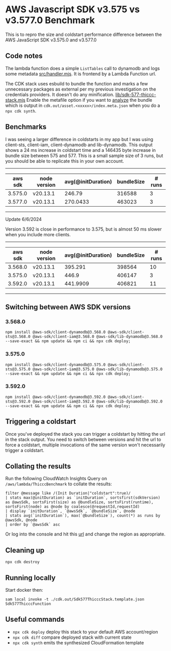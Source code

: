 # AWS Javascript SDK v3.575 vs v3.577.0 Benchmark

This is to repro the size and coldstart performance difference between the AWS JavaScript SDK v3.575.0 and v3.577.0

## Code notes
The lambda function does a simple `ListTables` call to dynamodb and logs some metadata [src/handler.mjs](src/handler.mjs).  It is frontend by a Lambda Function url.

The CDK stack uses esbuild to bundle the function and marks a few unnecessary packages as external per my previous investigation on the credentials providers. It doesn't do any minification. [lib/sdk-577-thiccc-stack.mjs](lib/sdk-577-thiccc-stack.mjs) Enable the metafile option if you want to [analyze](https://esbuild.github.io/analyze/) the bundle which is output in `cdk.out/asset.<xxxxx>/index.meta.json` when you do a `npx cdk synth`.

## Benchmarks
  
I was seeing a larger difference in coldstarts in my app but I was using client-sts, client-iam, client-dynamodb and lib-dynamodb.  This output shows a 24 ms increase in coldstart time and a 146435 byte increase in bundle size between 575 and 577.  This is a small sample size of 3 runs, but you should be able to replicate this in your own account.

---
| aws sdk | node version | avg(@initDuration) | bundleSize | # runs |
| --- | --- | --- | --- | --- |
| 3.575.0 | v20.13.1 | 246.79 | 316588 | 3 |
| 3.577.0 | v20.13.1 | 270.0433 | 463023 | 3 |
---

Update 6/6/2024

Version 3.592 is close in performance to 3.575, but is almost 50 ms slower when you include more clients.

---
| aws sdk | node version | avg(@initDuration) | bundleSize | # runs |
| --- | --- | --- | --- | --- |
| 3.568.0 | v20.13.1 | 395.291 | 398564 | 10 |
| 3.575.0 | v20.13.1 | 446.9 | 406147 | 3 |
| 3.592.0 | v20.13.1 | 441.9909 | 406821 | 11 |
---

## Switching between AWS SDK versions
### 3.568.0
`npm install @aws-sdk/client-dynamodb@3.568.0 @aws-sdk/client-sts@3.568.0 @aws-sdk/client-iam@3.568.0 @aws-sdk/lib-dynamodb@3.568.0 --save-exact && npm update && npm ci && npx cdk deploy;`

### 3.575.0
`npm install @aws-sdk/client-dynamodb@3.575.0 @aws-sdk/client-sts@3.575.0 @aws-sdk/client-iam@3.575.0 @aws-sdk/lib-dynamodb@3.575.0 --save-exact && npm update && npm ci && npx cdk deploy;`

### 3.592.0
`npm install @aws-sdk/client-dynamodb@3.592.0 @aws-sdk/client-sts@3.592.0 @aws-sdk/client-iam@3.592.0 @aws-sdk/lib-dynamodb@3.592.0 --save-exact && npm update && npm ci && npx cdk deploy;`

## Triggering a coldstart

Once you've deployed the stack you can trigger a coldstart by hitting the url in the stack output.  You need to switch between versions and hit the url to force a coldstart, multiple invocations of the same version won't necessarily trigger a coldstart.

## Collating the results
Run the following CloudWatch Insights Query on `/aws/lambda/ThicccBenchmark` to collate the results:

```
filter @message like /(Init Duration|"coldstart":true)/
| stats max(@initDuration) as `initDuration`, sortsfirst(sdkVersion) as @awsSdk, sortsFirst(size) as @bundleSize, sortsFirst(runtime), sortsFirst(node) as @node by coalesce(@requestId,requestId)
| display `initDuration`, `@awsSdk`, `@bundleSize`, @node
| stats avg(`initDuration`), max(`@bundleSize`), count(*) as runs by @awsSdk, @node 
| order by `@awsSdk` asc
```

Or log into the console and hit this [url](https://us-west-2.console.aws.amazon.com/cloudwatch/home?region=us-west-2#logsV2:logs-insights$3FqueryDetail$3D~(end~0~start~-3600~timeType~'RELATIVE~unit~'seconds~editorString~'filter*20*40message*20like*20*2f*28Init*20Duration*7c*22coldstart*22*3atrue*29*2f*0a*7c*20stats*20max*28*40initDuration*29*20as*20*60initDuration*60*2c*20sortsfirst*28sdkVersion*29*20as*20*40awsSdk*2c*20sortsFirst*28size*29*20as*20*40bundleSize*2c*20sortsFirst*28runtime*29*2c*20sortsFirst*28node*29*20as*20*40node*20by*20coalesce*28*40requestId*2crequestId*29*0a*7c*20display*20*60initDuration*60*2c*20*60*40awsSdk*60*2c*20*60*40bundleSize*60*2c*20*40node*0a*7c*20stats*20avg*28*60initDuration*60*29*2c*20max*28*60*40bundleSize*60*29*2c*20count*28*2a*29*20as*20runs*20by*20*40awsSdk*2c*20*40node*20*0a*7c*20order*20by*20*60*40awsSdk*60*20asc~queryId~'d9f1588e6ca3e471-74fc35cd-49bc077-a3b9d870-c1dba4b810b8bdc3cc43de2d~source~(~'*2faws*2flambda*2fThicccBenchmark))) and change the region as appropriate.

## Cleaning up

`npx cdk destroy`

## Running locally

Start docker then:

`sam local invoke -t ./cdk.out/Sdk577ThicccStack.template.json Sdk577ThicccFunction`


## Useful commands

* `npx cdk deploy`       deploy this stack to your default AWS account/region
* `npx cdk diff`         compare deployed stack with current state
* `npx cdk synth`        emits the synthesized CloudFormation template
